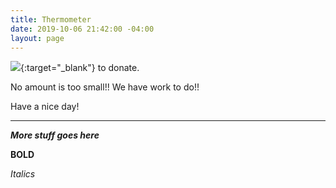 ```yaml
---
title: Thermometer
date: 2019-10-06 21:42:00 -04:00
layout: page
---
```


[<img src="https://secure.actblue.com/goals/70268.png?size=large&style=dark"/>](https://secure.actblue.com/donate/indivisibleama411742968?refcode=thermometer){:target="_blank"} to donate.

No amount is too small!!  We have work to do!!

Have a nice day!

---

<html>
<head>
<meta name="viewport" content="width=device-width, initial-scale=1">
<style>

</style>
</head>
<body>

<p id="demo"></p>

<script>
// Set the date we're counting down to
var countDownDate = new Date("Nov 3 2020 00:00").getTime();

// Update the count down every 1 second
var x = setInterval(function() {

  // Get today's date and time
  var now = new Date().getTime();
    
  // Find the distance between now and the count down date
  var distance = countDownDate - now;
    
  // Time calculations for days
  var days = Math.floor(distance / (1000 * 60 * 60 * 24));
 
  // Output the result in an element with id="demo"
  document.getElementById("demo").innerHTML = days + " days left";
    
  // If the count down is over, write some text 
  if (distance < 0) {
    clearInterval(x);
    document.getElementById("demo").innerHTML = "EXPIRED";
  }
}, 1000);
</script>

</body>
</html>

***More stuff goes here***

**BOLD**

*Italics*
